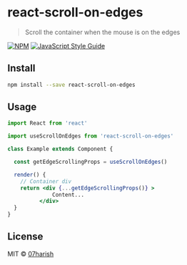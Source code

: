 # react-scroll-on-edges

> Scroll the container when the mouse is on the edges

[![NPM](https://img.shields.io/npm/v/react-scroll-on-edges.svg)](https://www.npmjs.com/package/react-scroll-on-edges) [![JavaScript Style Guide](https://img.shields.io/badge/code_style-standard-brightgreen.svg)](https://standardjs.com)

## Install

```bash
npm install --save react-scroll-on-edges
```

## Usage

```jsx
import React from 'react'

import useScrollOnEdges from 'react-scroll-on-edges'

class Example extends Component {

  const getEdgeScrollingProps = useScrollOnEdges()

  render() {
    // Container div
    return <div {...getEdgeScrollingProps()} >
              Content...
          </div>
  }
}
```

## License

MIT © [07harish](https://github.com/07harish)
